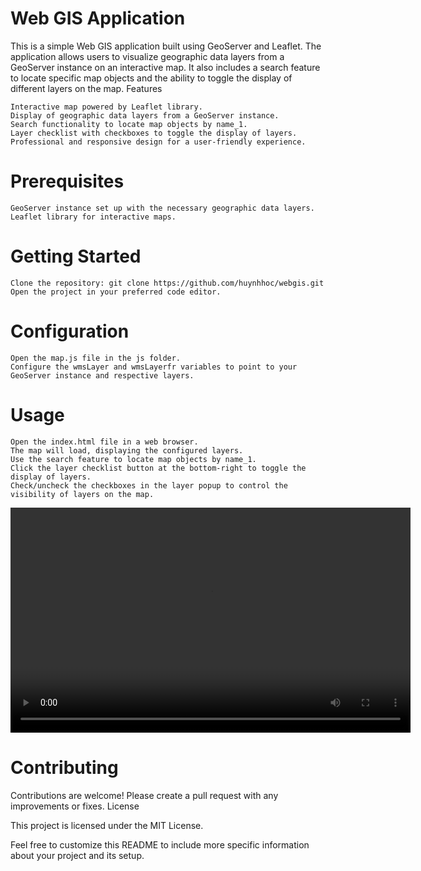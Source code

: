 # Web GIS Application

This is a simple Web GIS application built using GeoServer and Leaflet. The application allows users to visualize geographic data layers from a GeoServer instance on an interactive map. It also includes a search feature to locate specific map objects and the ability to toggle the display of different layers on the map.
Features

    Interactive map powered by Leaflet library.
    Display of geographic data layers from a GeoServer instance.
    Search functionality to locate map objects by name_1.
    Layer checklist with checkboxes to toggle the display of layers.
    Professional and responsive design for a user-friendly experience.

# Prerequisites

    GeoServer instance set up with the necessary geographic data layers.
    Leaflet library for interactive maps.

# Getting Started

    Clone the repository: git clone https://github.com/huynhhoc/webgis.git
    Open the project in your preferred code editor.

# Configuration

    Open the map.js file in the js folder.
    Configure the wmsLayer and wmsLayerfr variables to point to your GeoServer instance and respective layers.

# Usage

    Open the index.html file in a web browser.
    The map will load, displaying the configured layers.
    Use the search feature to locate map objects by name_1.
    Click the layer checklist button at the bottom-right to toggle the display of layers.
    Check/uncheck the checkboxes in the layer popup to control the visibility of layers on the map.


<video width="640" height="360" controls>
    <source src="./Images/sample.mp4" type="video/mp4">
    Your browser does not support the video tag.
</video>

# Contributing

Contributions are welcome! Please create a pull request with any improvements or fixes.
License

This project is licensed under the MIT License.

Feel free to customize this README to include more specific information about your project and its setup.